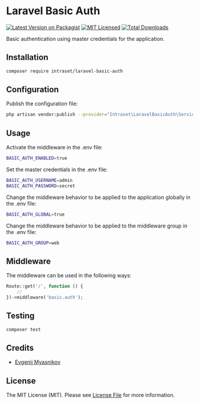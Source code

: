 # Laravel Basic Auth

[![Latest Version on Packagist](https://img.shields.io/packagist/v/intraset/laravel-basic-auth.svg?style=flat)](https://packagist.org/packages/intraset/laravel-basic-auth)
[![MIT Licensed](https://img.shields.io/badge/license-MIT-brightgreen.svg?style=flat)](LICENSE.md)
[![Total Downloads](https://img.shields.io/packagist/dt/intraset/laravel-basic-auth.svg?style=flat)](https://packagist.org/packages/intraset/laravel-basic-auth)

Basic authentication using master credentials for the application.

## Installation

```bash
composer require intraset/laravel-basic-auth
```

## Configuration

Publish the configuration file:

```bash
php artisan vendor:publish --provider="Intraset\LaravelBasicAuth\ServiceProvider"
```

## Usage

Activate the middleware in the .env file:

```bash
BASIC_AUTH_ENABLED=true
```

Set the master credentials in the .env file:

```bash
BASIC_AUTH_USERNAME=admin
BASIC_AUTH_PASSWORD=secret
```

Change the middleware behavior to be applied to the application globally in the .env file:

```bash
BASIC_AUTH_GLOBAL=true
```

Change the middleware behavior to be applied to the middleware group in the .env file:

```bash
BASIC_AUTH_GROUP=web
```

## Middleware

The middleware can be used in the following ways:

```php
Route::get('/', function () {
    //
})->middleware('basic.auth');
```

## Testing

```bash
composer test
```

## Credits

- [Evgenij Myasnikov](https://github.com/emyasnikov)

## License

The MIT License (MIT). Please see [License File](LICENSE.md) for more information.
